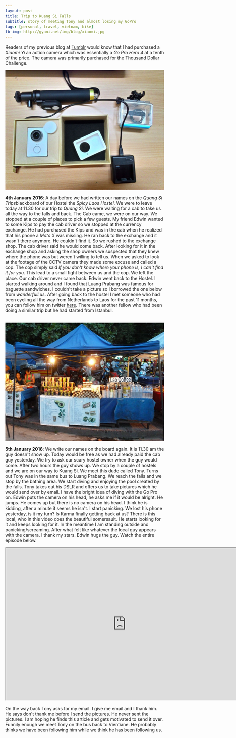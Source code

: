 ```yaml
---
layout: post
title: Trip to Kuang Si Falls
subtitle: story of meeting Tony and almost losing my GoPro
tags: [personal, travel, vietnam, bike]
fb-img: http://gyani.net/img/blog/xiaomi.jpg
---
```


Readers of my previous blog at [Tumblr](0x-gyani.tumblr.com) would know that I had purchased a *Xiaomi Yi* an action camera which was essentially a *Go Pro Hero 4* at a tenth of the price. The camera was primarily purchased for the Thousand Dollar Challenge.

![Xiaomi Yi](/img/blog/xiaomi.jpg)

**4th January 2016**: A day before we had written our names on the *Quang Si Trips*blackboard of our Hostel the *Spicy Laos Hostel*. We were to leave today at 11.30 for our trip to *Quang Si*. We were waiting for a cab to take us all the way to the falls and back. The Cab came, we were on our way. We stopped at a couple of places to pick a few guests. My friend Edwin wanted to some Kips to pay the cab driver so we stopped at the currency exchange. He had purchased the Kips and was in the cab when he realized that his phone a *Moto X* was missing. He ran back to the exchange and it wasn't there anymore. He couldn't find it. So we rushed to the exchange shop. The cab driver said he would come back. After looking for it in the exchange shop and asking the shop owners we suspected that they knew where the phone was but weren't willing to tell us. When we asked to look at the footage of the CCTV camera they made some excuse and called a cop. The cop simply said *If you don't know where your phone is, I can't find it for you*. This lead to a small fight between us and the cop. We left the place. Our cab driver never came back. Edwin went back to the Hostel. I started walking around and I found that Luang Prabang was famous for baguette sandwiches. I couldn't take a picture so I borrowed the one below from *wanderfull.us*. After going back to the hostel I met someone who had been cycling all the way from Netherlands to Laos for the past 11 months, you can follow him on twitter [here](https://twitter.com/cyclingclogs). There was another fellow who had been doing a similar trip but he had started from Istanbul.

&nbsp;&nbsp;&nbsp;&nbsp;&nbsp;&nbsp;&nbsp;&nbsp;&nbsp;&nbsp;&nbsp;&nbsp;&nbsp;&nbsp;&nbsp;![Luang Prabang Baguette Sandwiches](/img/blog/sandwiches.png)

**5th January 2016**: We write our names on the board again. It is 11.30 am the guy doesn't show up. Today would be free as we had already paid the cab guy yesterday. We try to ask our scary hostel owner when the guy would come. After two hours the guy shows up. We stop by a couple of hostels and we are on our way to Kuang Si. We meet this dude called Tony. Turns out Tony was in the same bus to Luang Prabang. We reach the falls and we stop by the bathing area. We start diving and enjoying the pool created by the falls. Tony takes out his DSLR and offers us to take pictures which he would send over by email. I have the bright idea of diving with the Go Pro on. Edwin puts the camera on his head, he asks me if it would be alright. He jumps. He comes up but there is no camera on his head. I think he is kidding, after a minute it seems he isn't. I start panicking. We lost his phone yesterday, is it my turn? Is Karma finally getting back at us? There is this local, who in this video does the beautiful somersault. He starts looking for it and keeps looking for it. In the meantime I am standing outside and panicking/screaming. After what felt like whatever the local guy appears with the camera. I thank my stars. Edwin hugs the guy. Watch the entire episode below.

<iframe width="760" height="480"
src="http://www.youtube.com/embed/swgkC3IEXRM">
</iframe>

On the way back Tony asks for my email. I give me email and I thank him. He says don't thank me before I send the pictures. He never sent the pictures.
I am hoping he finds this article and gets motivated to send it over. Funnily enough we meet Tony on the bus back to Vientiane. He probably thinks we have been following him while we think he has been following us.